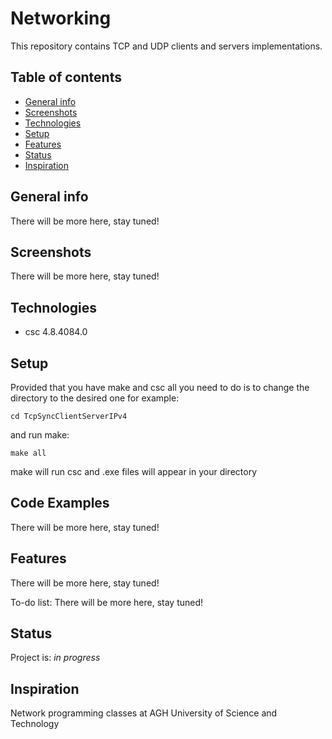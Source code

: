 # Networking
This repository contains TCP and UDP clients and servers implementations.


## Table of contents
* [General info](#general-info)
* [Screenshots](#screenshots)
* [Technologies](#technologies)
* [Setup](#setup)
* [Features](#features)
* [Status](#status)
* [Inspiration](#inspiration)


## General info
There will be more here, stay tuned!


## Screenshots
There will be more here, stay tuned!


## Technologies
* csc 4.8.4084.0


## Setup
Provided that you have make and csc all you need to do is to change the directory to the desired one for example:

`cd TcpSyncClientServerIPv4`

and run make:

`make all`

make will run csc and .exe files will appear in your directory

## Code Examples
There will be more here, stay tuned!


## Features
There will be more here, stay tuned!


To-do list:
There will be more here, stay tuned!


## Status
Project is: _in progress_

## Inspiration
Network programming classes at AGH University of Science and Technology

